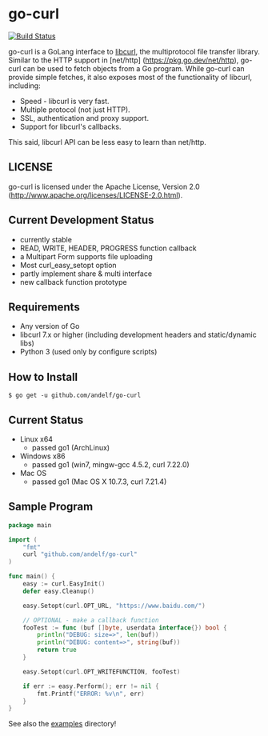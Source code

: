 go-curl
=======

[![Build Status](https://secure.travis-ci.org/andelf/go-curl.png?branch=master)](http://travis-ci.org/andelf/go-curl)

go-curl is a GoLang interface to [libcurl](https://curl.haxx.se/libcurl/),
the multiprotocol file transfer library. Similar to the HTTP
support in [net/http] (https://pkg.go.dev/net/http), go-curl can be used to
fetch objects from a Go program. While go-curl can provide simple fetches,
it also exposes most of the functionality of libcurl, including:

 * Speed - libcurl is very fast.
 * Multiple protocol (not just HTTP).
 * SSL, authentication and proxy support.
 * Support for libcurl's callbacks.

This said, libcurl API can be less easy to learn than net/http.

LICENSE
-------

go-curl is licensed under the Apache License, Version 2.0 (http://www.apache.org/licenses/LICENSE-2.0.html).

Current Development Status
--------------------------

 * currently stable
 * READ, WRITE, HEADER, PROGRESS function callback
 * a Multipart Form supports file uploading
 * Most curl_easy_setopt option
 * partly implement share & multi interface
 * new callback function prototype

Requirements
------------
 * Any version of Go
 * libcurl 7.x or higher (including development headers and static/dynamic libs)
 * Python 3 (used only by configure scripts)


How to Install
--------------

    $ go get -u github.com/andelf/go-curl

Current Status
--------------

 * Linux x64
   * passed go1 (ArchLinux)
 * Windows x86
   * passed go1 (win7, mingw-gcc 4.5.2, curl 7.22.0)
 * Mac OS
   * passed go1 (Mac OS X 10.7.3, curl 7.21.4)

Sample Program
--------------

```go
package main

import (
    "fmt"
    curl "github.com/andelf/go-curl"
)

func main() {
    easy := curl.EasyInit()
    defer easy.Cleanup()

    easy.Setopt(curl.OPT_URL, "https://www.baidu.com/")

    // OPTIONAL - make a callback function
    fooTest := func (buf []byte, userdata interface{}) bool {
        println("DEBUG: size=>", len(buf))
        println("DEBUG: content=>", string(buf))
        return true
    }

    easy.Setopt(curl.OPT_WRITEFUNCTION, fooTest)

    if err := easy.Perform(); err != nil {
        fmt.Printf("ERROR: %v\n", err)
    }
}
```

See also the [examples](./examples/) directory!

